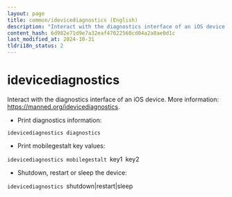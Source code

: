 ```yaml
---
layout: page
title: common/idevicediagnostics (English)
description: "Interact with the diagnostics interface of an iOS device."
content_hash: 6d982e71d9e7a32eaf47022560cd04a2a8ae0d1c
last_modified_at: 2024-10-31
tldri18n_status: 2
---
```

# idevicediagnostics

Interact with the diagnostics interface of an iOS device.
More information: <https://manned.org/idevicediagnostics>.

- Print diagnostics information:

`idevicediagnostics diagnostics`

- Print mobilegestalt key values:

`idevicediagnostics mobilegestalt `<span class="tldr-var badge badge-pill bg-dark-lm bg-white-dm text-white-lm text-dark-dm font-weight-bold">key1</span>` `<span class="tldr-var badge badge-pill bg-dark-lm bg-white-dm text-white-lm text-dark-dm font-weight-bold">key2</span>

- Shutdown, restart or sleep the device:

`idevicediagnostics `<span class="tldr-var badge badge-pill bg-dark-lm bg-white-dm text-white-lm text-dark-dm font-weight-bold">shutdown|restart|sleep</span>

